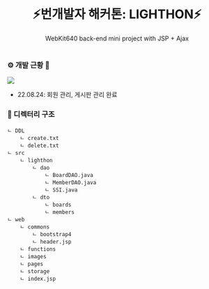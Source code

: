 <div align="center">
    <h1>⚡번개발자 해커톤: LIGHTHON⚡</h1>
    WebKit640 back-end mini project with JSP + Ajax
</div>
<br>

<h3>⚙️ 개발 근황 🔧</h3>
<a href="https://www.notion.so/LIGHTHON-ab929c826bca49d4b30bec9cbc1f249f"><img src="https://img.shields.io/badge/Notion-000000?style=flat-square&logo=Notion&logoColor=white&link=https://www.notion.so/LIGHTHON-ab929c826bca49d4b30bec9cbc1f249f"/></a>

- 22.08.24: 회원 관리, 게시판 관리 완료

<h3>📂 디렉터리 구조</h3>

    ㄴ DDL
        ㄴ create.txt 
        ㄴ delete.txt 
    ㄴ src
        ㄴ lighthon
            ㄴ dao
                ㄴ BoardDAO.java
                ㄴ MemberDAO.java
                ㄴ SSI.java
            ㄴ dto
                ㄴ boards
                ㄴ members
    ㄴ web
        ㄴ commons
            ㄴ bootstrap4
            ㄴ header.jsp
        ㄴ functions
        ㄴ images
        ㄴ pages
        ㄴ storage
        ㄴ index.jsp
